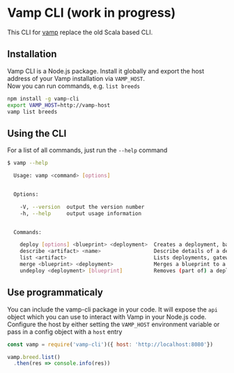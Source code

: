 # Vamp CLI (work in progress)

This CLI for [vamp](https://vamp.io) replace the old Scala based CLI.

## Installation

Vamp CLI is a Node.js package. Install it globally  and export the host address of your Vamp installation via `VAMP_HOST`.  
Now you can run commands, e.g. `list breeds`
```bash
npm install -g vamp-cli
export VAMP_HOST=http://vamp-host
vamp list breeds
```

## Using the CLI

For a list of all commands, just run the `--help` command

```bash
$ vamp --help

  Usage: vamp <command> [options]


  Options:

    -V, --version  output the version number
    -h, --help     output usage information


  Commands:

    deploy [options] <blueprint> <deployment>  Creates a deployment, based on a blueprint, with a specified name
    describe <artifact> <name>                 Describe details of a deployment, gateway, blueprint, breed, workflow
    list <artifact>                            Lists deployments, gateways, blueprints, breeds, workflows
    merge <blueprint> <deployment>             Merges a blueprint to a  deployment
    undeploy <deployment> [blueprint]          Removes (part of) a deployment. By only sp...
```

## Use programmaticaly

You can include the vamp-cli package in your code. It will expose the `api` object which you can use to interact with 
Vamp in your Node.js code.  
Configure the host by either setting the `VAMP_HOST` environment variable or pass in a config object with a `host` entry


```javascript
const vamp = require('vamp-cli')({ host: 'http://localhost:8080'})

vamp.breed.list()
  .then(res => console.info(res))
```

